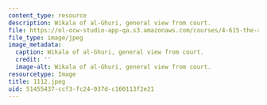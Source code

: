 ```yaml
---
content_type: resource
description: Wikala of al-Ghuri, general view from court.
file: https://ol-ocw-studio-app-qa.s3.amazonaws.com/courses/4-615-the-architecture-of-cairo-spring-2002/51455437ccf3fc24037dc160113f2e21_1112.jpeg
file_type: image/jpeg
image_metadata:
  caption: Wikala of al-Ghuri, general view from court.
  credit: ''
  image-alt: Wikala of al-Ghuri, general view from court.
resourcetype: Image
title: 1112.jpeg
uid: 51455437-ccf3-fc24-037d-c160113f2e21
---
```

